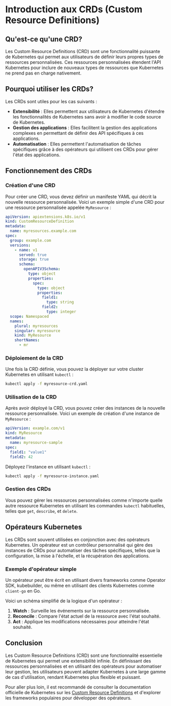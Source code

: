 # Introduction aux CRDs (Custom Resource Definitions)

## Qu'est-ce qu'une CRD?

Les Custom Resource Definitions (CRD) sont une fonctionnalité puissante de Kubernetes qui permet aux utilisateurs de définir leurs propres types de ressources personnalisées. Ces ressources personnalisées étendent l'API Kubernetes pour inclure de nouveaux types de ressources que Kubernetes ne prend pas en charge nativement.

## Pourquoi utiliser les CRDs?

Les CRDs sont utiles pour les cas suivants :

- **Extensibilité** : Elles permettent aux utilisateurs de Kubernetes d'étendre les fonctionnalités de Kubernetes sans avoir à modifier le code source de Kubernetes.
- **Gestion des applications** : Elles facilitent la gestion des applications complexes en permettant de définir des API spécifiques à ces applications.
- **Automatisation** : Elles permettent l'automatisation de tâches spécifiques grâce à des opérateurs qui utilisent ces CRDs pour gérer l'état des applications.

## Fonctionnement des CRDs

### Création d'une CRD

Pour créer une CRD, vous devez définir un manifeste YAML qui décrit la nouvelle ressource personnalisée. Voici un exemple simple d'une CRD pour une ressource personnalisée appelée `MyResource` :

```yaml
apiVersion: apiextensions.k8s.io/v1
kind: CustomResourceDefinition
metadata:
  name: myresources.example.com
spec:
  group: example.com
  versions:
    - name: v1
      served: true
      storage: true
      schema:
        openAPIV3Schema:
          type: object
          properties:
            spec:
              type: object
              properties:
                field1:
                  type: string
                field2:
                  type: integer
  scope: Namespaced
  names:
    plural: myresources
    singular: myresource
    kind: MyResource
    shortNames:
      - mr
```

### Déploiement de la CRD

Une fois la CRD définie, vous pouvez la déployer sur votre cluster Kubernetes en utilisant `kubectl` :

```sh
kubectl apply -f myresource-crd.yaml
```

### Utilisation de la CRD

Après avoir déployé la CRD, vous pouvez créer des instances de la nouvelle ressource personnalisée. Voici un exemple de création d'une instance de `MyResource` :

```yaml
apiVersion: example.com/v1
kind: MyResource
metadata:
  name: myresource-sample
spec:
  field1: "value1"
  field2: 42
```

Déployez l'instance en utilisant `kubectl` :

```sh
kubectl apply -f myresource-instance.yaml
```

### Gestion des CRDs

Vous pouvez gérer les ressources personnalisées comme n'importe quelle autre ressource Kubernetes en utilisant les commandes `kubectl` habituelles, telles que `get`, `describe`, et `delete`.

## Opérateurs Kubernetes

Les CRDs sont souvent utilisées en conjonction avec des opérateurs Kubernetes. Un opérateur est un contrôleur personnalisé qui gère des instances de CRDs pour automatiser des tâches spécifiques, telles que la configuration, la mise à l'échelle, et la récupération des applications.

### Exemple d'opérateur simple

Un opérateur peut être écrit en utilisant divers frameworks comme Operator SDK, kubebuilder, ou même en utilisant des clients Kubernetes comme `client-go` en Go.

Voici un schéma simplifié de la logique d'un opérateur :

1. **Watch** : Surveille les événements sur la ressource personnalisée.
2. **Reconcile** : Compare l'état actuel de la ressource avec l'état souhaité.
3. **Act** : Applique les modifications nécessaires pour atteindre l'état souhaité.

## Conclusion

Les Custom Resource Definitions (CRD) sont une fonctionnalité essentielle de Kubernetes qui permet une extensibilité infinie. En définissant des ressources personnalisées et en utilisant des opérateurs pour automatiser leur gestion, les utilisateurs peuvent adapter Kubernetes à une large gamme de cas d'utilisation, rendant Kubernetes plus flexible et puissant.

Pour aller plus loin, il est recommandé de consulter la documentation officielle de Kubernetes sur les [Custom Resource Definitions](https://kubernetes.io/docs/concepts/extend-kubernetes/api-extension/custom-resources/) et d'explorer les frameworks populaires pour développer des opérateurs.